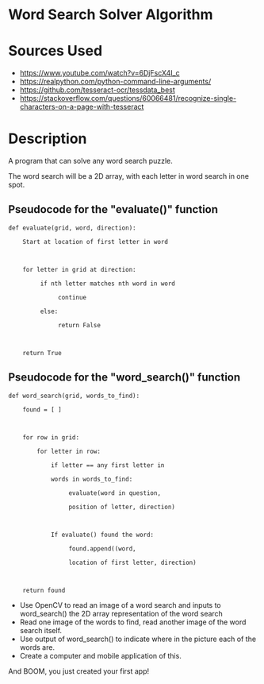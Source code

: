 # **Word Search Solver Algorithm**

# **Sources Used**
*    https://www.youtube.com/watch?v=6DjFscX4I_c
*    https://realpython.com/python-command-line-arguments/
*	 https://github.com/tesseract-ocr/tessdata_best
*	 https://stackoverflow.com/questions/60066481/recognize-single-characters-on-a-page-with-tesseract


# **Description**
A program that can solve any word search puzzle. 



The word search will be a 2D array, with each letter in word search in one spot. 


## **Pseudocode for the "evaluate()" function**
```
def evaluate(grid, word, direction): 

    Start at location of first letter in word



    for letter in grid at direction: 

         if nth letter matches nth word in word

              continue

         else: 

              return False



    return True 
```

## **Pseudocode for the "word_search()" function**
```
def word_search(grid, words_to_find):

    found = [ ] 

    

    for row in grid: 

        for letter in row: 

            if letter == any first letter in

            words in words_to_find: 

                 evaluate(word in question,

                 position of letter, direction) 

            

            If evaluate() found the word: 

                 found.append((word,

                 location of first letter, direction)

       

    return found 
```
   
   
*    Use OpenCV to read an image of a word search and inputs to word_search() the 2D array representation of the word search 
*    Read one image of the words to find, read another image of the word search itself. 
*    Use output of word_search() to indicate where in the picture each of the words are. 
*    Create a computer and mobile application of this.

And BOOM, you just created your first app! 
